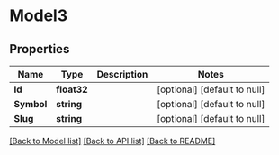 # Model3

## Properties
Name | Type | Description | Notes
------------ | ------------- | ------------- | -------------
**Id** | **float32** |  | [optional] [default to null]
**Symbol** | **string** |  | [optional] [default to null]
**Slug** | **string** |  | [optional] [default to null]

[[Back to Model list]](../README.md#documentation-for-models) [[Back to API list]](../README.md#documentation-for-api-endpoints) [[Back to README]](../README.md)


